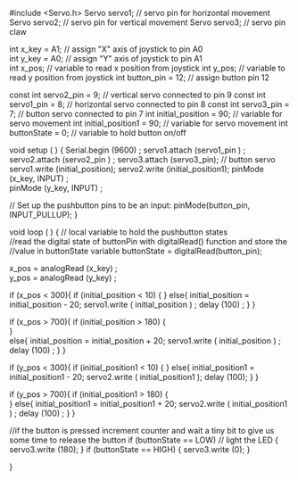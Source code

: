 #include <Servo.h>
Servo servo1; // servo pin for horizontal movement
Servo servo2; // servo pin for vertical movement
Servo servo3; // servo pin claw

int x_key = A1; // assign "X" axis of joystick to pin A0                                               
int y_key = A0; // assign "Y" axis of joystick to pin A1                                                
int x_pos; // variable to read x position from joystick
int y_pos; // variable to read y position from joystick
int button_pin = 12; // assign button pin 12


const int servo2_pin = 9; // vertical servo connected to pin 9
const int servo1_pin = 8; // horizontal servo connected to pin 8
const int servo3_pin = 7; // button servo connected to pin 7
int initial_position = 90; // variable for servo movement
int initial_position1 = 90; // variable for servo movement
int buttonState = 0; // variable to hold button on/off





void setup ( ) {
Serial.begin (9600) ;
servo1.attach (servo1_pin ) ; 
servo2.attach (servo2_pin ) ;
servo3.attach (servo3_pin); // button servo
servo1.write (initial_position);
servo2.write (initial_position1);
pinMode (x_key, INPUT) ;                     
pinMode (y_key, INPUT) ;

// Set up the pushbutton pins to be an input:
pinMode(button_pin, INPUT_PULLUP);
}

void loop ( ) {
// local variable to hold the pushbutton states  
//read the digital state of buttonPin with digitalRead() function and store the 
//value in buttonState variable
  buttonState = digitalRead(button_pin);  
  
x_pos = analogRead (x_key) ;  
y_pos = analogRead (y_key) ;                      

if (x_pos < 300){
  if (initial_position < 10) { } else{ initial_position = initial_position - 20; 
  servo1.write ( initial_position ) ;
  delay (100) ;
  }
}

if (x_pos > 700){
  if (initial_position > 180)
  {  
  }  
  else{
  initial_position = initial_position + 20;
  servo1.write ( initial_position ) ;
  delay (100) ;
  }
}

if (y_pos < 300){
  if (initial_position1 < 10) { } else{ initial_position1 = initial_position1 - 20;
  servo2.write ( initial_position1 );
  delay (100);
}
}

if (y_pos > 700){
if (initial_position1 > 180)
{  
}
else{
initial_position1 = initial_position1 + 20;
servo2.write ( initial_position1 ) ;
delay (100) ;
}
}

//if the button is pressed increment counter and wait a tiny bit to give us some time to release the button
  if (buttonState == LOW) // light the LED
  {
    servo3.write (180);
  }
  if (buttonState == HIGH) 
  {
    servo3.write (0);
  }
  
  
}

